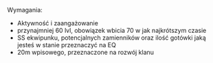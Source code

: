 Wymagania:

- Aktywność i zaangażowanie
- przynajmniej 60 lvl, obowiązek wbicia 70 w jak najkrótszym czasie
- SS ekwipunku, potencjalnych zamienników oraz ilość gotówki jaką jesteś w stanie przeznaczyć na EQ
- 20m wpisowego, przeznaczone na rozwój klanu
